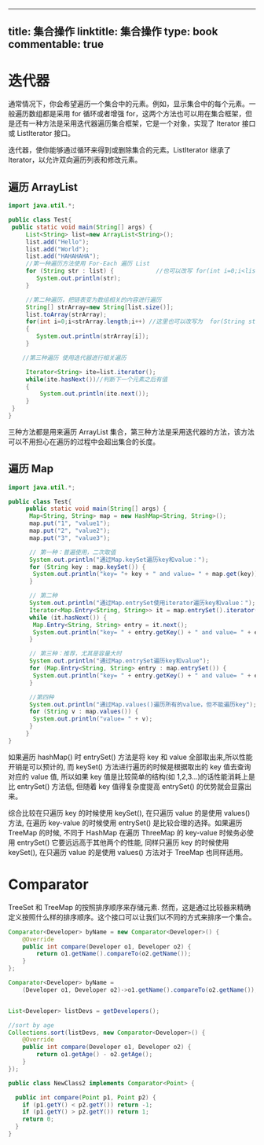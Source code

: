 
---
title: 集合操作
linktitle: 集合操作
type: book
commentable: true
---

# 迭代器

通常情况下，你会希望遍历一个集合中的元素。例如，显示集合中的每个元素。一般遍历数组都是采用 for 循环或者增强 for，这两个方法也可以用在集合框架，但是还有一种方法是采用迭代器遍历集合框架，它是一个对象，实现了 Iterator 接口或 ListIterator 接口。

迭代器，使你能够通过循环来得到或删除集合的元素。ListIterator 继承了 Iterator，以允许双向遍历列表和修改元素。

## 遍历 ArrayList

```java
import java.util.*;

public class Test{
 public static void main(String[] args) {
     List<String> list=new ArrayList<String>();
     list.add("Hello");
     list.add("World");
     list.add("HAHAHAHA");
     //第一种遍历方法使用 For-Each 遍历 List
     for (String str : list) {            //也可以改写 for(int i=0;i<list.size();i++) 这种形式
        System.out.println(str);
     }

     //第二种遍历，把链表变为数组相关的内容进行遍历
     String[] strArray=new String[list.size()];
     list.toArray(strArray);
     for(int i=0;i<strArray.length;i++) //这里也可以改写为  for(String str:strArray) 这种形式
     {
        System.out.println(strArray[i]);
     }

    //第三种遍历 使用迭代器进行相关遍历

     Iterator<String> ite=list.iterator();
     while(ite.hasNext())//判断下一个元素之后有值
     {
         System.out.println(ite.next());
     }
 }
}
```

三种方法都是用来遍历 ArrayList 集合，第三种方法是采用迭代器的方法，该方法可以不用担心在遍历的过程中会超出集合的长度。

## 遍历 Map

```java
import java.util.*;

public class Test{
     public static void main(String[] args) {
      Map<String, String> map = new HashMap<String, String>();
      map.put("1", "value1");
      map.put("2", "value2");
      map.put("3", "value3");

      // 第一种：普遍使用，二次取值
      System.out.println("通过Map.keySet遍历key和value：");
      for (String key : map.keySet()) {
       System.out.println("key= "+ key + " and value= " + map.get(key));
      }

      // 第二种
      System.out.println("通过Map.entrySet使用iterator遍历key和value：");
      Iterator<Map.Entry<String, String>> it = map.entrySet().iterator();
      while (it.hasNext()) {
       Map.Entry<String, String> entry = it.next();
       System.out.println("key= " + entry.getKey() + " and value= " + entry.getValue());
      }

      // 第三种：推荐，尤其是容量大时
      System.out.println("通过Map.entrySet遍历key和value");
      for (Map.Entry<String, String> entry : map.entrySet()) {
       System.out.println("key= " + entry.getKey() + " and value= " + entry.getValue());
      }

      //第四种
      System.out.println("通过Map.values()遍历所有的value，但不能遍历key");
      for (String v : map.values()) {
       System.out.println("value= " + v);
      }
     }
}
```

如果遍历 hashMap() 时 entrySet() 方法是将 key 和 value 全部取出来,所以性能开销是可以预计的, 而 keySet() 方法进行遍历的时候是根据取出的 key 值去查询对应的 value 值, 所以如果 key 值是比较简单的结构(如 1,2,3...)的话性能消耗上是比 entrySet() 方法低, 但随着 key 值得复杂度提高 entrySet() 的优势就会显露出来。

综合比较在只遍历 key 的时候使用 keySet(), 在只遍历 value 的是使用 values() 方法, 在遍历 key-value 的时候使用 entrySet() 是比较合理的选择。如果遍历 TreeMap 的时候, 不同于 HashMap 在遍历 ThreeMap 的 key-value 时候务必使用 entrySet() 它要远远高于其他两个的性能, 同样只遍历 key 的时候使用 keySet(), 在只遍历 value 的是使用 values() 方法对于 TreeMap 也同样适用。

# Comparator

TreeSet 和 TreeMap 的按照排序顺序来存储元素. 然而，这是通过比较器来精确定义按照什么样的排序顺序。这个接口可以让我们以不同的方式来排序一个集合。

```java
Comparator<Developer> byName = new Comparator<Developer>() {
	@Override
	public int compare(Developer o1, Developer o2) {
		return o1.getName().compareTo(o2.getName());
	}
};

Comparator<Developer> byName =
	(Developer o1, Developer o2)->o1.getName().compareTo(o2.getName());


List<Developer> listDevs = getDevelopers();

//sort by age
Collections.sort(listDevs, new Comparator<Developer>() {
    @Override
    public int compare(Developer o1, Developer o2) {
        return o1.getAge() - o2.getAge();
    }
});
```

```java
public class NewClass2 implements Comparator<Point> {

  public int compare(Point p1, Point p2) {
    if (p1.getY() < p2.getY()) return -1;
    if (p1.getY() > p2.getY()) return 1;
    return 0;
  }
}
```

    